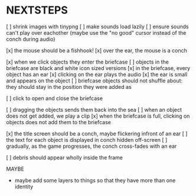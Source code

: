 NEXTSTEPS
=========

[ ] shrink images with tinypng
[ ] make sounds load lazily
[ ] ensure sounds can't play over eachother (maybe
    use the "no good" cursor instead of the conch
    during audio)

[x] the mouse should be a fishhook!
[x] over the ear, the mouse is a conch

[x] when we click objects they enter the briefcase
[ ] objects in the briefcase are black and white icon sized versions
[x] in the briefcase, every object has an ear
[x] clicking on the ear plays the audio
[x] the ear is small and appears on the object
[ ] briefcase objects should not shuffle about: they should
    stay in the position they were added as

[ ] click to open and close the briefcase

[ ] dragging the objects sends them back into the sea
[ ] when an object does not get added, we play a clip
[x] when the briefcase is full, clicking on objects
    does not add them to the briefcase

[x] the title screen should be a conch, maybe flickering infront of an ear
[ ] the text for each object is displayed in conch hidden
    off-screen
[ ] gradually, as the game progresses, the conch cross-fades with an ear

[ ] debris should appear wholly inside the frame

MAYBE
 - maybe add some layers to things so that they have more
   than one identity
